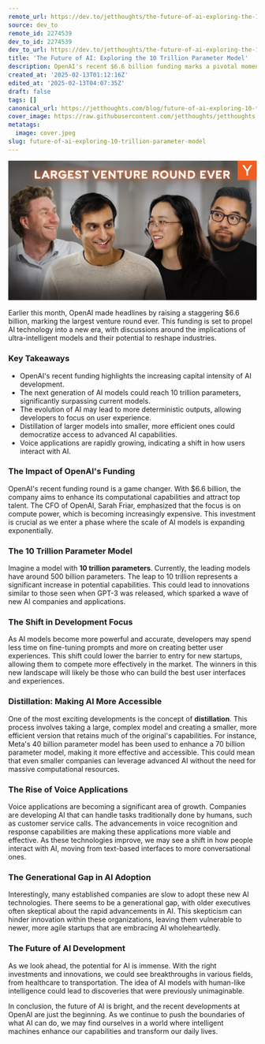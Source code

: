```yaml
---
remote_url: https://dev.to/jetthoughts/the-future-of-ai-exploring-the-10-trillion-parameter-model-4ihn
source: dev_to
remote_id: 2274539
dev_to_id: 2274539
dev_to_url: https://dev.to/jetthoughts/the-future-of-ai-exploring-the-10-trillion-parameter-model-4ihn
title: 'The Future of AI: Exploring the 10 Trillion Parameter Model'
description: OpenAI's recent $6.6 billion funding marks a pivotal moment in AI development. This article explores the implications of 10 trillion parameter models, the rise of voice applications, and the future of AI technology.
created_at: '2025-02-13T01:12:16Z'
edited_at: '2025-02-13T04:07:35Z'
draft: false
tags: []
canonical_url: https://jetthoughts.com/blog/future-of-ai-exploring-10-trillion-parameter-model/
cover_image: https://raw.githubusercontent.com/jetthoughts/jetthoughts.github.io/master/content/blog/future-of-ai-exploring-10-trillion-parameter-model/cover.jpeg
metatags:
  image: cover.jpeg
slug: future-of-ai-exploring-10-trillion-parameter-model
---
```

[![The Future of AI: Exploring the 10 Trillion Parameter Model](file_0.webp)](https://www.youtube.com/watch?v=lbJilIQhHko)

Earlier this month, OpenAI made headlines by raising a staggering $6.6 billion, marking the largest venture round ever. This funding is set to propel AI technology into a new era, with discussions around the implications of ultra-intelligent models and their potential to reshape industries.

### Key Takeaways

*   OpenAI's recent funding highlights the increasing capital intensity of AI development.
*   The next generation of AI models could reach 10 trillion parameters, significantly surpassing current models.
*   The evolution of AI may lead to more deterministic outputs, allowing developers to focus on user experience.
*   Distillation of larger models into smaller, more efficient ones could democratize access to advanced AI capabilities.
*   Voice applications are rapidly growing, indicating a shift in how users interact with AI.

### The Impact of OpenAI's Funding

OpenAI's recent funding round is a game changer. With $6.6 billion, the company aims to enhance its computational capabilities and attract top talent. The CFO of OpenAI, Sarah Friar, emphasized that the focus is on compute power, which is becoming increasingly expensive. This investment is crucial as we enter a phase where the scale of AI models is expanding exponentially.

### The 10 Trillion Parameter Model

Imagine a model with **10 trillion parameters**. Currently, the leading models have around 500 billion parameters. The leap to 10 trillion represents a significant increase in potential capabilities. This could lead to innovations similar to those seen when GPT-3 was released, which sparked a wave of new AI companies and applications.

### The Shift in Development Focus

As AI models become more powerful and accurate, developers may spend less time on fine-tuning prompts and more on creating better user experiences. This shift could lower the barrier to entry for new startups, allowing them to compete more effectively in the market. The winners in this new landscape will likely be those who can build the best user interfaces and experiences.

### Distillation: Making AI More Accessible

One of the most exciting developments is the concept of **distillation**. This process involves taking a large, complex model and creating a smaller, more efficient version that retains much of the original's capabilities. For instance, Meta's 40 billion parameter model has been used to enhance a 70 billion parameter model, making it more effective and accessible. This could mean that even smaller companies can leverage advanced AI without the need for massive computational resources.

### The Rise of Voice Applications

Voice applications are becoming a significant area of growth. Companies are developing AI that can handle tasks traditionally done by humans, such as customer service calls. The advancements in voice recognition and response capabilities are making these applications more viable and effective. As these technologies improve, we may see a shift in how people interact with AI, moving from text-based interfaces to more conversational ones.

### The Generational Gap in AI Adoption

Interestingly, many established companies are slow to adopt these new AI technologies. There seems to be a generational gap, with older executives often skeptical about the rapid advancements in AI. This skepticism can hinder innovation within these organizations, leaving them vulnerable to newer, more agile startups that are embracing AI wholeheartedly.

### The Future of AI Development

As we look ahead, the potential for AI is immense. With the right investments and innovations, we could see breakthroughs in various fields, from healthcare to transportation. The idea of AI models with human-like intelligence could lead to discoveries that were previously unimaginable.

In conclusion, the future of AI is bright, and the recent developments at OpenAI are just the beginning. As we continue to push the boundaries of what AI can do, we may find ourselves in a world where intelligent machines enhance our capabilities and transform our daily lives.
